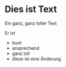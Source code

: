 # Dies ist Text

Ein ganz, ganz toller Text

Er ist

* bunt
* ansprechend
* ganz toll
* diese ist eine Änderung
